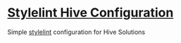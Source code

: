 # [Stylelint Hive Configuration](http://stylelint-config-hive.hive.pt)

Simple [stylelint](https://stylelint.io) configuration for Hive Solutions
